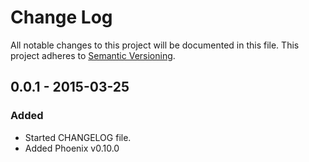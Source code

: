 # Change Log
All notable changes to this project will be documented in this file.
This project adheres to [Semantic Versioning](http://semver.org/).

## 0.0.1 - 2015-03-25
### Added
- Started CHANGELOG file.
- Added Phoenix v0.10.0
